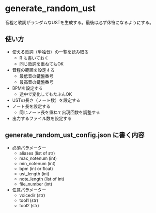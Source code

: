 # generate_random_ust

音程と歌詞がランダムなUSTを生成する。最後は必ず休符になるようにする。

## 使い方

-   使える歌詞（単独音）の一覧を読み取る
    -   R も書いておく
    -   同じ歌詞を重ねてもOK
-   音程の範囲を設定する
    -   最低音の鍵盤番号
    -   最高音の鍵盤番号
-   BPMを設定する
    -   途中で変化してもたぶんOK
-   USTの長さ（ノート数）を設定する
-   ノート長を設定する
    -   同じノート長を重ねて出現回数を調整する
-   出力するファイル数を設定する

## generate_random_ust_config.json に書く内容

-   必須パラメーター
    -   aliases (list of str)
    -   max_notenum (int)
    -   min_notenum (int)
    -   bpm (int or float)
    -   ust_length (int)
    -   note_length (list of int)
    -   file_number (int)
-   任意パラメーター
    -   voicedir (str)
    -   tool1 (str)
    -   tool2 (str)
